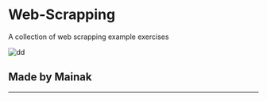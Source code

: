 # Web-Scrapping
A collection of web scrapping example exercises

![dd](https://user-images.githubusercontent.com/64016811/114977308-18ee6080-9ea5-11eb-8f23-564e072e8475.png)



## Made by Mainak

<hr>
